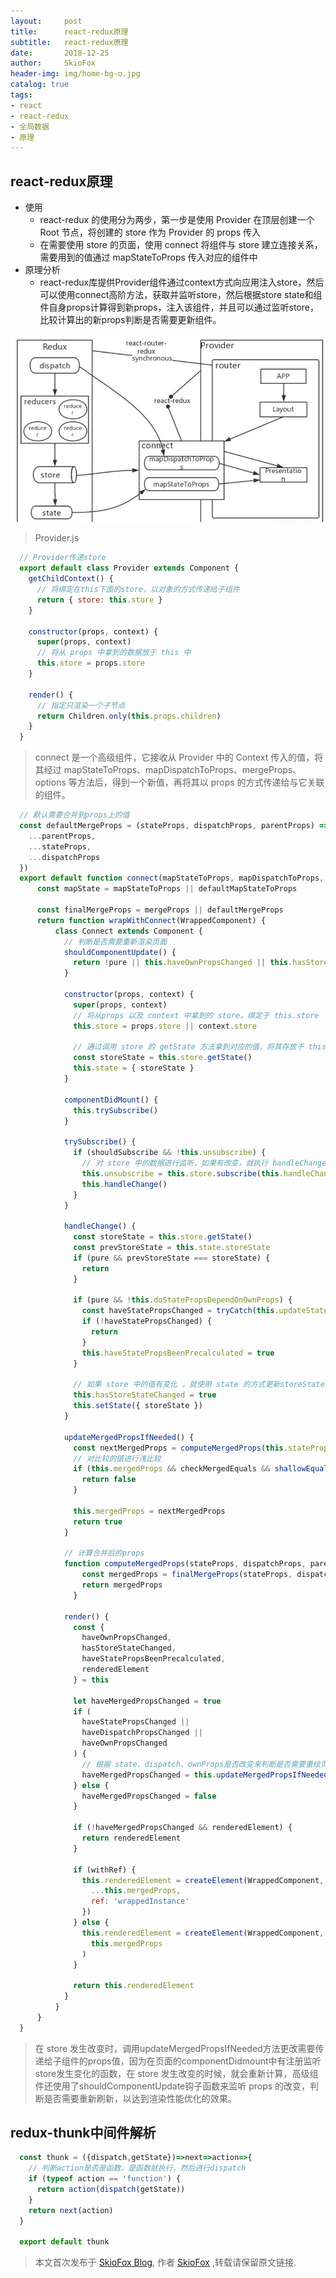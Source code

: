 ```yaml
---
layout:     post
title:      react-redux原理
subtitle:   react-redux原理
date:       2018-12-25
author:     SkioFox
header-img: img/home-bg-o.jpg
catalog: true
tags:
- react
- react-redux
- 全局数据
- 原理
---
```


## react-redux原理
- 使用
  - react-redux 的使用分为两步，第一步是使用 Provider 在顶层创建一个 Root 节点，将创建的 store 作为 Provider 的 props 传入
  - 在需要使用 store 的页面，使用 connect 将组件与 store 建立连接关系，需要用到的值通过 mapStateToProps 传入对应的组件中
- 原理分析
  - react-redux库提供Provider组件通过context方式向应用注入store，然后可以使用connect高阶方法，获取并监听store，然后根据store state和组件自身props计算得到新props，注入该组件，并且可以通过监听store，比较计算出的新props判断是否需要更新组件。

![avatar](/img/react/react-redux.jpg)

> Provider.js

  ```jsx
    // Provider传递store
    export default class Provider extends Component {
      getChildContext() {
        // 将绑定在this下面的store，以对象的方式传递给子组件
        return { store: this.store }
      }

      constructor(props, context) {
        super(props, context)
        // 将从 props 中拿到的数据放于 this 中
        this.store = props.store
      }

      render() {
        // 指定只渲染一个子节点
        return Children.only(this.props.children)
      }
    }
  ```
> connect 是一个高级组件，它接收从 Provider 中的 Context 传入的值，将其经过 mapStateToProps、mapDispatchToProps、mergeProps、options 等方法后，得到一个新值，再将其以 props 的方式传递给与它关联的组件。

  ```jsx
    // 默认需要合并到props上的值
    const defaultMergeProps = (stateProps, dispatchProps, parentProps) => ({
      ...parentProps,
      ...stateProps,
      ...dispatchProps
    })
    export default function connect(mapStateToProps, mapDispatchToProps, mergeProps, options = {}) {
        const mapState = mapStateToProps || defaultMapStateToProps
        
        const finalMergeProps = mergeProps || defaultMergeProps
        return function wrapWithConnect(WrappedComponent) {
            class Connect extends Component {
              // 判断是否需要重新渲染页面
              shouldComponentUpdate() {
                return !pure || this.haveOwnPropsChanged || this.hasStoreStateChanged
              }
        
              constructor(props, context) {
                super(props, context)
                // 将从props 以及 context 中拿到的 store，绑定于 this.store 下
                this.store = props.store || context.store
                
                // 通过调用 store 的 getState 方法拿到对应的值，将其存放于 this.state下面
                const storeState = this.store.getState()
                this.state = { storeState }
              }
              
              componentDidMount() {
                this.trySubscribe()
              }
              
              trySubscribe() {
                if (shouldSubscribe && !this.unsubscribe) {
                  // 对 store 中的数据进行监听，如果有改变，就执行 handleChange 方法
                  this.unsubscribe = this.store.subscribe(this.handleChange.bind(this))
                  this.handleChange()
                }
              }
              
              handleChange() {
                const storeState = this.store.getState()
                const prevStoreState = this.state.storeState
                if (pure && prevStoreState === storeState) {
                  return
                }
        
                if (pure && !this.doStatePropsDependOnOwnProps) {
                  const haveStatePropsChanged = tryCatch(this.updateStatePropsIfNeeded, this)
                  if (!haveStatePropsChanged) {
                    return
                  }
                  this.haveStatePropsBeenPrecalculated = true
                }
        
                // 如果 store 中的值有变化 ，就使用 state 的方式更新storeState
                this.hasStoreStateChanged = true
                this.setState({ storeState })
              }
              
              updateMergedPropsIfNeeded() {
                const nextMergedProps = computeMergedProps(this.stateProps, this.dispatchProps, this.props)
                // 对比较的值进行浅比较
                if (this.mergedProps && checkMergedEquals && shallowEqual(nextMergedProps, this.mergedProps)) {
                  return false
                }
        
                this.mergedProps = nextMergedProps
                return true
              }
              
              // 计算合并后的props
              function computeMergedProps(stateProps, dispatchProps, parentProps) {
                  const mergedProps = finalMergeProps(stateProps, dispatchProps, parentProps)
                  return mergedProps
                }
              
              render() {
                const {
                  haveOwnPropsChanged,
                  hasStoreStateChanged,
                  haveStatePropsBeenPrecalculated,
                  renderedElement
                } = this
                
                let haveMergedPropsChanged = true
                if (
                  haveStatePropsChanged ||
                  haveDispatchPropsChanged ||
                  haveOwnPropsChanged
                ) {
                  // 根据 state、dispatch、ownProps是否改变来判断是否需要重绘页面
                  haveMergedPropsChanged = this.updateMergedPropsIfNeeded()
                } else {
                  haveMergedPropsChanged = false
                }
        
                if (!haveMergedPropsChanged && renderedElement) {
                  return renderedElement
                }
        
                if (withRef) {
                  this.renderedElement = createElement(WrappedComponent, {
                    ...this.mergedProps,
                    ref: 'wrappedInstance'
                  })
                } else {
                  this.renderedElement = createElement(WrappedComponent,
                    this.mergedProps
                  )
                }
        
                return this.renderedElement
              }
            }
        }
    }
  ```
> 在 store 发生改变时，调用updateMergedPropsIfNeeded方法更改需要传递给子组件的props值，因为在页面的componentDidmount中有注册监听store发生变化的函数，在 store 发生改变的时候，就会重新计算，高级组件还使用了shouldComponentUpdate钩子函数来监听 props 的改变，判断是否需要重新刷新，以达到渲染性能优化的效果。

## redux-thunk中间件解析

  ```jsx
    const thunk = ({dispatch,getState})=>next=>action=>{
      // 判断action是否是函数，是函数就执行，然后进行dispatch
      if (typeof action == 'function') {
        return action(dispatch(getState))
      }
      return next(action)
    }

    export default thunk
  ```

> 本文首次发布于 [SkioFox Blog](http://blog.skiofox.top), 作者 [SkioFox](https://github.com/LoverFancy/) ,转载请保留原文链接.